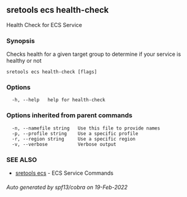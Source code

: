 ## sretools ecs health-check

Health Check for ECS Service

### Synopsis

Checks health for a given target group to determine if your service is healthy or not

```
sretools ecs health-check [flags]
```

### Options

```
  -h, --help   help for health-check
```

### Options inherited from parent commands

```
  -n, --namefile string   Use this file to provide names
  -p, --profile string    Use a specific profile
  -r, --region string     Use a specific region
  -v, --verbose           Verbose output
```

### SEE ALSO

* [sretools ecs](sretools_ecs.md)	 - ECS Service Commands

###### Auto generated by spf13/cobra on 19-Feb-2022

